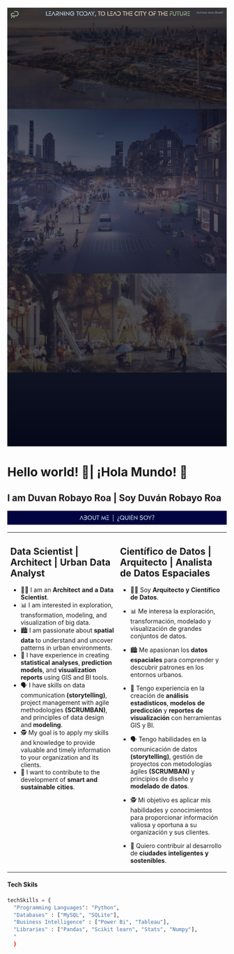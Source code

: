 ![Portada](FondoGit.jpg)

# Hello world! 👋| ¡Hola Mundo! 👋
## I am Duvan Robayo Roa | Soy Duván Robayo Roa 

![About](About-me.jpg)
<table style="border: none">
  <tr>
  <td width="50%" valign="top">

## Data Scientist | Architect | Urban Data Analyst

- 👨‍💼 I am an **Architect and a Data Scientist**.
- 📊 I am interested in exploration, transformation, modeling, and visualization of big data.
- 🏙️ I am passionate about **spatial data** to understand and uncover patterns in urban environments.
- 🧠 I have experience in creating **statistical analyses**, **prediction models**, and **visualization reports** using GIS and BI tools.
- 🗣️ I have skills on data communication **(storytelling)**, project management with agile methodologies **(SCRUMBAN)**, and principles of data design and **modeling**.
- 🕵️ My goal is to apply my skills and knowledge to provide valuable and timely information to your organization and its clients.
- 🔮 I want to contribute to the development of **smart and sustainable cities**.
  </td>
  <td width="50%" valign="top">

## Científico de Datos | Arquitecto | Analista de Datos Espaciales

- 👨‍💼 Soy **Arquitecto y Científico de Datos**.
- 📊 Me interesa la exploración, transformación, modelado y visualización de grandes conjuntos de datos.
- 🏙️ Me apasionan los **datos espaciales** para comprender y descubrir patrones en los entornos urbanos.
- 🧠 Tengo experiencia en la creación de **análisis estadísticos**, **modelos de predicción** y **reportes de visualización** con herramientas GIS y BI.
- 🗣️ Tengo habilidades en la comunicación de datos **(storytelling)**, gestión de proyectos con metodologías ágiles **(SCRUMBAN)** y principios de diseño y **modelado de datos**.
- 🕵️ Mi objetivo es aplicar mis habilidades y conocimientos para proporcionar información valiosa y oportuna a su organización y sus clientes.
- 🔮 Quiero contribuir al desarrollo de **ciudades inteligentes y sostenibles**.

  </td>
  </tr>
</table>

#### Tech Skils
```python
techSkills = {
  "Programming Languages": "Python",
  "Databases" : ["MySQL", "SQLite"],
  "Business Intelligence" : ["Power Bi", "Tableau"],
  "Libraries" : ["Pandas", "Scikit learn", "Stats", "Numpy"],
  "
  }

```
